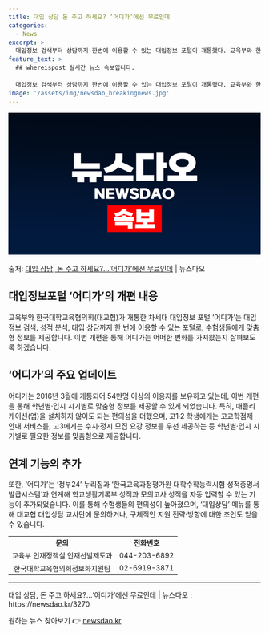 ```yaml
---
title: 대입 상담 돈 주고 하세요? ‘어디가’에선 무료인데
categories:
  - News
excerpt: >
  대입정보 검색부터 상담까지 한번에 이용할 수 있는 대입정보 포털이 개통했다. 교육부와 한국대학교육협의회(대교…
feature_text: >
  ## whereispost 실시간 뉴스 속보입니다.

  대입정보 검색부터 상담까지 한번에 이용할 수 있는 대입정보 포털이 개통했다. 교육부와 한국대학교육협의회(대교…
image: '/assets/img/newsdao_breakingnews.jpg'
---
```


![뉴스다오 속보](/assets/img/newsdao_breakingnews.jpg)

<p>출처: <a href="https://newsdao.kr/3270" rel="dofollow">대입 상담, 돈 주고 하세요?…‘어디가’에선 무료인데</a> | 뉴스다오</p>

<h2 data-ke-size="size26">대입정보포털 ‘어디가’의 개편 내용</h2>
<p data-ke-size="size16">교육부와 한국대학교육협의회(대교협)가 개통한 차세대 대입정보 포털 ‘어디가’는 대입 정보 검색, 성적 분석, 대입 상담까지 한 번에 이용할 수 있는 포털로, 수험생들에게 맞춤형 정보를 제공합니다. 이번 개편을 통해 어디가는 어떠한 변화를 가져왔는지 살펴보도록 하겠습니다.</p>

<h2 data-ke-size="size26">‘어디가’의 주요 업데이트</h2>
<p data-ke-size="size16">어디가는 2016년 3월에 개통되어 54만명 이상의 이용자를 보유하고 있는데, 이번 개편을 통해 학년별·입시 시기별로 맞춤형 정보를 제공할 수 있게 되었습니다. 특히, 애플리케이션(앱)을 설치하지 않아도 되는 편의성을 더했으며, 고1·2 학생에게는 고교학점제 안내 서비스를, 고3에게는 수시·정시 모집 요강 정보를 우선 제공하는 등 학년별·입시 시기별로 필요한 정보를 맞춤형으로 제공합니다.</p>

<h2 data-ke-size="size26">연계 기능의 추가</h2>
<p data-ke-size="size16">또한, ‘어디가’는 ‘정부24’ 누리집과 ‘한국교육과정평가원 대학수학능력시험 성적증명서 발급시스템’과 연계해 학교생활기록부 성적과 모의고사 성적을 자동 입력할 수 있는 기능이 추가되었습니다. 이를 통해 수험생들의 편의성이 높아졌으며, ‘대입상담’ 메뉴를 통해 대교협 대입상담 교사단에 문의하거나, 구체적인 지원 전략·방향에 대한 조언도 얻을 수 있습니다.</p>

<table>
	<tr>
		<td style="text-align: center; height: 17px;"><b>문의</b></td>
		<td style="text-align: center; height: 17px;"><b>전화번호</b></td>
	</tr>
	<tr>
		<td style="text-align: center; height: 17px;">교육부 인재정책실 인재선발제도과</td>
		<td style="text-align: center; height: 17px;">044-203-6892</td>
	</tr>
	<tr>
		<td style="text-align: center; height: 17px;">한국대학교육협의회정보화지원팀</td>
		<td style="text-align: center; height: 17px;">02-6919-3871</td>
	</tr>
</table>

<hr>
<p data-ke-size="size16">대입 상담, 돈 주고 하세요?…‘어디가’에선 무료인데 | 뉴스다오 : https://newsdao.kr/3270</p> 

원하는 뉴스 찾아보기 👉 <a href="https://newsdao.kr" rel="dofollow">newsdao.kr</a>


